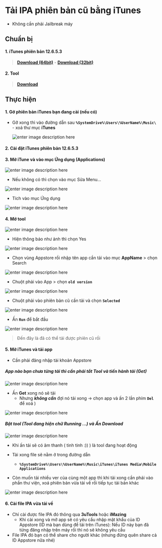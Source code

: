 # Tải IPA phiên bản cũ bằng iTunes
- Không cần phải Jailbreak máy
## Chuẩn bị
#### 1. iTunes phiên bản 12.6.5.3 
>[**Download (64bit)**] - [**Download (32bit)**]

#### 2. Tool
 >[**Download**]

[**Download (64bit)**]:https://github.com/hoangtuantk/OldIPA/releases/download/12.6.5.3_64bit/iTunes64Setup_12.6.5.3_64bit.exe
[**Download (32bit)**]:https://github.com/hoangtuantk/OldIPA/releases/download/12.6.5.3_32bit/iTunesSetup_12.6.5.3_32bit.exe
[**Download**]:https://github.com/hoangtuantk/OldIPA/releases/download/0.1/DownloadOldIPATool_EN.zip

## Thực hiện
#### 1. Gỡ phiên bản iTunes bạn đang cài (nếu có)
- Gỡ xong thì vào đường dẫn sau **``%SystemDrive%\Users\%UserName%\Music\``** - xoá thư mục **iTunes**

	![enter image description here](https://i.ibb.co/qr7W4ss/Captu222re.png)

#### 2. Cài đặt iTunes phiên bản 12.6.5.3

#### 3. Mở iTune và vào mục Ứng dụng (Applications)

![enter image description here](https://i.ibb.co/T4mNN5D/it1.png)
 
 - Nếu không có thì chọn vào mục Sửa Menu...

![enter image description here](https://i.ibb.co/5TVxcfR/it2.png)

- Tích vào mục Ứng dụng

![enter image description here](https://i.ibb.co/ZhRdYQm/it3.png)

#### 4. Mở tool

![enter image description here](https://i.ibb.co/4gNzR0S/Captur1123e.png)

- Hiện thông báo như ảnh thì chọn Yes

![enter image description here](https://i.ibb.co/JB24PGL/v1.png)

- Chọn vùng Appstore rồi nhập tên app cần tải vào mục **AppName** > chọn Search

![enter image description here](https://i.ibb.co/Q8GN7Nz/Capture03.png)

- Chuột phải vào App > chọn **`old version`**

![enter image description here](https://i.ibb.co/Z1zsxd0/Capture01.png)

- Chuột phải vào phiên bản cũ cần tải và chọn **`Selected`**

![enter image description here](https://i.ibb.co/NFPwwtr/Capture02.png)

- Ấn **`Run`** để bắt đầu 

![enter image description here](https://i.ibb.co/1M55ryL/Capture06.png)

> Đến đây là đã có thể tải được phiên cũ rồi

#### 5. Mở iTunes và tải app 
- Cần phải đăng nhập tài khoản Appstore

##### App nào bạn chưa từng tải  thì cần phải **tắt Tool** và tiến hành tải (**Get**)

![enter image description here](https://i.ibb.co/5scXD35/Capture.png)

- Ấn **Get** xong nó sẽ tải
	- Nhưng ***không cần***  đợi nó tải xong -> chọn app và ấn 2 lần phím **`Del`** để xoá )

![enter image description here](https://i.ibb.co/9vQvWgP/Cap22ture.png)

##### Bật tool (Tool đang hiện chữ Running ...) và Ấn Download

![enter image description here](https://i.ibb.co/7tk5V8J/Capture2.png)

- Khi ấn tải sẽ có âm thanh ( tinh tinh :)) ) là tool đang hoạt động 

- Tải xong file sẽ nằm ở trong đường dẫn
	- **`%SystemDrive%\Users\%UserName%\Music\iTunes\iTunes Media\Mobile Applications`**

- Còn muốn tải nhiều ver của cùng một app thì khi tải xong cần phải vào phần thư viện, xoá phiên bản vừa tải về rồi tiếp tục tải bản khác

![enter image description here](https://i.ibb.co/GpD3qhn/Capture.png)

#### 6. Cài file IPA vừa tải về
- Chỉ cài được file IPA đó thông qua **3uTools** hoặc **iMazing**
	- Khi cài xong và mở app sẽ có yêu cầu nhập mật khẩu của ID Appstore (ID mà bạn dùng để tải trên iTunes): Nếu ID này bạn đã từng đăng nhập trên máy rồi thì nó sẽ không yêu cầu
- File IPA đó bạn có thể share cho người khác (nhưng đừng quên share cả ID Appstore nữa nhé)
